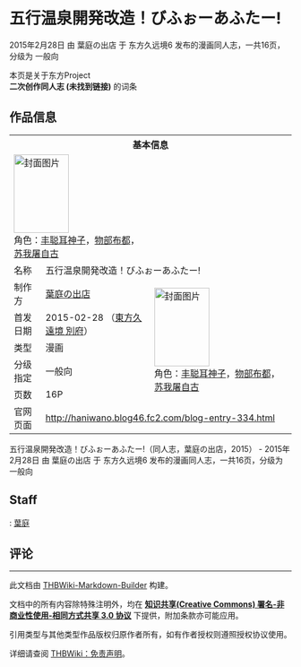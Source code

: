 # 五行温泉開発改造！びふぉーあふたー!

<!-- source html: G:\repos\THBWiki-Markdown-Builder\THBWikiMarkdown\Temp\main\1\17\ns0%3A%E4%BA%94%E8%A1%8C%E6%B8%A9%E6%B3%89%E9%96%8B%E7%99%BA%E6%94%B9%E9%80%A0%EF%BC%81%E3%81%B3%E3%81%B5%E3%81%89%E3%83%BC%E3%81%82%E3%81%B5%E3%81%9F%E3%83%BC%21.html -->

2015年2月28日 由 葉庭の出店 于 东方久远境6 发布的漫画同人志，一共16页，分级为 一般向

本页是关于东方Project  
 **二次创作同人志 (未找到链接)** 的词条
## 作品信息

<table><tbody><tr><th colspan="3">基本信息</th></tr><tr><td class="cover-artwork-mobile" colspan="2"><a href="./文件-五行温泉開発改造！びふぉーあふたー!封面.jpg.md" class="image" title="封面图片"><img alt="封面图片" src="https://upload.thwiki.cc/thumb/f/ff/%E4%BA%94%E8%A1%8C%E6%B8%A9%E6%B3%89%E9%96%8B%E7%99%BA%E6%94%B9%E9%80%A0%EF%BC%81%E3%81%B3%E3%81%B5%E3%81%89%E3%83%BC%E3%81%82%E3%81%B5%E3%81%9F%E3%83%BC%21%E5%B0%81%E9%9D%A2.jpg/98px-%E4%BA%94%E8%A1%8C%E6%B8%A9%E6%B3%89%E9%96%8B%E7%99%BA%E6%94%B9%E9%80%A0%EF%BC%81%E3%81%B3%E3%81%B5%E3%81%89%E3%83%BC%E3%81%82%E3%81%B5%E3%81%9F%E3%83%BC%21%E5%B0%81%E9%9D%A2.jpg" decoding="async" loading="lazy" width="98" height="140" srcset="https://upload.thwiki.cc/thumb/f/ff/%E4%BA%94%E8%A1%8C%E6%B8%A9%E6%B3%89%E9%96%8B%E7%99%BA%E6%94%B9%E9%80%A0%EF%BC%81%E3%81%B3%E3%81%B5%E3%81%89%E3%83%BC%E3%81%82%E3%81%B5%E3%81%9F%E3%83%BC%21%E5%B0%81%E9%9D%A2.jpg/147px-%E4%BA%94%E8%A1%8C%E6%B8%A9%E6%B3%89%E9%96%8B%E7%99%BA%E6%94%B9%E9%80%A0%EF%BC%81%E3%81%B3%E3%81%B5%E3%81%89%E3%83%BC%E3%81%82%E3%81%B5%E3%81%9F%E3%83%BC%21%E5%B0%81%E9%9D%A2.jpg 1.5x, https://upload.thwiki.cc/thumb/f/ff/%E4%BA%94%E8%A1%8C%E6%B8%A9%E6%B3%89%E9%96%8B%E7%99%BA%E6%94%B9%E9%80%A0%EF%BC%81%E3%81%B3%E3%81%B5%E3%81%89%E3%83%BC%E3%81%82%E3%81%B5%E3%81%9F%E3%83%BC%21%E5%B0%81%E9%9D%A2.jpg/196px-%E4%BA%94%E8%A1%8C%E6%B8%A9%E6%B3%89%E9%96%8B%E7%99%BA%E6%94%B9%E9%80%A0%EF%BC%81%E3%81%B3%E3%81%B5%E3%81%89%E3%83%BC%E3%81%82%E3%81%B5%E3%81%9F%E3%83%BC%21%E5%B0%81%E9%9D%A2.jpg 2x" data-file-width="560" data-file-height="800"></a><div class="cover-char">角色：<a href="./丰聪耳神子.md" title="丰聪耳神子">丰聪耳神子</a>，<a href="./物部布都.md" title="物部布都">物部布都</a>，<a href="./苏我屠自古.md" title="苏我屠自古">苏我屠自古</a></div></td>
</tr><tr><td class="label">名称</td><td colspan="2"> 五行温泉開発改造！びふぉーあふたー! </td></tr><tr><td class="label">制作方</td><td><a href="./葉庭の出店.md" title="葉庭の出店">葉庭の出店</a></td><td class="cover-artwork" rowspan="5" style="min-width:140px;"><a href="./文件-五行温泉開発改造！びふぉーあふたー!封面.jpg.md" class="image" title="封面图片"><img alt="封面图片" src="https://upload.thwiki.cc/thumb/f/ff/%E4%BA%94%E8%A1%8C%E6%B8%A9%E6%B3%89%E9%96%8B%E7%99%BA%E6%94%B9%E9%80%A0%EF%BC%81%E3%81%B3%E3%81%B5%E3%81%89%E3%83%BC%E3%81%82%E3%81%B5%E3%81%9F%E3%83%BC%21%E5%B0%81%E9%9D%A2.jpg/98px-%E4%BA%94%E8%A1%8C%E6%B8%A9%E6%B3%89%E9%96%8B%E7%99%BA%E6%94%B9%E9%80%A0%EF%BC%81%E3%81%B3%E3%81%B5%E3%81%89%E3%83%BC%E3%81%82%E3%81%B5%E3%81%9F%E3%83%BC%21%E5%B0%81%E9%9D%A2.jpg" decoding="async" loading="lazy" width="98" height="140" srcset="https://upload.thwiki.cc/thumb/f/ff/%E4%BA%94%E8%A1%8C%E6%B8%A9%E6%B3%89%E9%96%8B%E7%99%BA%E6%94%B9%E9%80%A0%EF%BC%81%E3%81%B3%E3%81%B5%E3%81%89%E3%83%BC%E3%81%82%E3%81%B5%E3%81%9F%E3%83%BC%21%E5%B0%81%E9%9D%A2.jpg/147px-%E4%BA%94%E8%A1%8C%E6%B8%A9%E6%B3%89%E9%96%8B%E7%99%BA%E6%94%B9%E9%80%A0%EF%BC%81%E3%81%B3%E3%81%B5%E3%81%89%E3%83%BC%E3%81%82%E3%81%B5%E3%81%9F%E3%83%BC%21%E5%B0%81%E9%9D%A2.jpg 1.5x, https://upload.thwiki.cc/thumb/f/ff/%E4%BA%94%E8%A1%8C%E6%B8%A9%E6%B3%89%E9%96%8B%E7%99%BA%E6%94%B9%E9%80%A0%EF%BC%81%E3%81%B3%E3%81%B5%E3%81%89%E3%83%BC%E3%81%82%E3%81%B5%E3%81%9F%E3%83%BC%21%E5%B0%81%E9%9D%A2.jpg/196px-%E4%BA%94%E8%A1%8C%E6%B8%A9%E6%B3%89%E9%96%8B%E7%99%BA%E6%94%B9%E9%80%A0%EF%BC%81%E3%81%B3%E3%81%B5%E3%81%89%E3%83%BC%E3%81%82%E3%81%B5%E3%81%9F%E3%83%BC%21%E5%B0%81%E9%9D%A2.jpg 2x" data-file-width="560" data-file-height="800"></a><div class="cover-char">角色：<a href="./丰聪耳神子.md" title="丰聪耳神子">丰聪耳神子</a>，<a href="./物部布都.md" title="物部布都">物部布都</a>，<a href="./苏我屠自古.md" title="苏我屠自古">苏我屠自古</a></div></td>
</tr><tr><td class="label">首发日期</td><td>2015-02-28&#160;（<a href="/展会作品列表?e=%E4%B8%9C%E6%96%B9%E4%B9%85%E8%BF%9C%E5%A2%83%236">東方久遠境 別府</a>）</td></tr><tr><td class="label">类型</td><td>漫画</td></tr><tr><td class="label">分级指定</td><td>一般向</td></tr><tr><td class="label">页数</td><td>16P</td></tr>
<tr><td class="label">官网页面</td><td colspan="2"><a rel="nofollow" class="external free" href="http://haniwano.blog46.fc2.com/blog-entry-334.html">http://haniwano.blog46.fc2.com/blog-entry-334.html</a></td></tr></tbody></table>

五行温泉開発改造！びふぉーあふたー!（同人志，葉庭の出店，2015） - 2015年2月28日 由 葉庭の出店 于 东方久远境6 发布的漫画同人志，一共16页，分级为 一般向
## Staff
: [葉庭](./葉庭.md)

## 评论




---

此文档由 [THBWiki-Markdown-Builder](https://github.com/Delsin-Yu/THBWiki-Markdown-Builder) 构建。

文档中的所有内容除特殊注明外，均在 [**知识共享(Creative Commons) 署名-非商业性使用-相同方式共享 3.0 协议**](https://creativecommons.org/licenses/by-sa/3.0/deed.zh-hans) 下提供，附加条款亦可能应用。

引用类型与其他类型作品版权归原作者所有，如有作者授权则遵照授权协议使用。

详细请查阅 [THBWiki：免责声明](https://thbwiki.cc/THBWiki:%E5%85%8D%E8%B4%A3%E5%A3%B0%E6%98%8E)。

